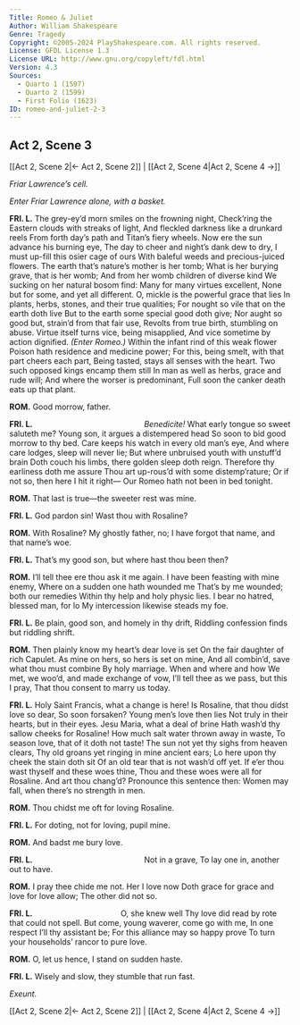 ```yaml
---
Title: Romeo & Juliet
Author: William Shakespeare
Genre: Tragedy
Copyright: ©2005-2024 PlayShakespeare.com. All rights reserved.
License: GFDL License 1.3
License URL: http://www.gnu.org/copyleft/fdl.html
Version: 4.3
Sources:
  - Quarto 1 (1597)
  - Quarto 2 (1599)
  - First Folio (1623)
ID: romeo-and-juliet-2-3
---
```


## Act 2, Scene 3
[[Act 2, Scene 2|← Act 2, Scene 2]] | [[Act 2, Scene 4|Act 2, Scene 4 →]]

*Friar Lawrence’s cell.*

*Enter Friar Lawrence alone, with a basket.*

**FRI. L.**
The grey-ey’d morn smiles on the frowning night,
Check’ring the Eastern clouds with streaks of light,
And fleckled darkness like a drunkard reels
From forth day’s path and Titan’s fiery wheels.
Now ere the sun advance his burning eye,
The day to cheer and night’s dank dew to dry,
I must up-fill this osier cage of ours
With baleful weeds and precious-juiced flowers.
The earth that’s nature’s mother is her tomb;
What is her burying grave, that is her womb;
And from her womb children of diverse kind
We sucking on her natural bosom find:
Many for many virtues excellent,
None but for some, and yet all different.
O, mickle is the powerful grace that lies
In plants, herbs, stones, and their true qualities;
For nought so vile that on the earth doth live
But to the earth some special good doth give;
Nor aught so good but, strain’d from that fair use,
Revolts from true birth, stumbling on abuse.
Virtue itself turns vice, being misapplied,
And vice sometime by action dignified.
*(Enter Romeo.)*
Within the infant rind of this weak flower
Poison hath residence and medicine power;
For this, being smelt, with that part cheers each part,
Being tasted, stays all senses with the heart.
Two such opposed kings encamp them still
In man as well as herbs, grace and rude will;
And where the worser is predominant,
Full soon the canker death eats up that plant.

**ROM.**
Good morrow, father.

**FRI. L.**
              *Benedicite!*
What early tongue so sweet saluteth me?
Young son, it argues a distempered head
So soon to bid good morrow to thy bed.
Care keeps his watch in every old man’s eye,
And where care lodges, sleep will never lie;
But where unbruised youth with unstuff’d brain
Doth couch his limbs, there golden sleep doth reign.
Therefore thy earliness doth me assure
Thou art up-rous’d with some distemp’rature;
Or if not so, then here I hit it right⁠—
Our Romeo hath not been in bed tonight.

**ROM.**
That last is true—the sweeter rest was mine.

**FRI. L.**
God pardon sin! Wast thou with Rosaline?

**ROM.**
With Rosaline? My ghostly father, no;
I have forgot that name, and that name’s woe.

**FRI. L.**
That’s my good son, but where hast thou been then?

**ROM.**
I’ll tell thee ere thou ask it me again.
I have been feasting with mine enemy,
Where on a sudden one hath wounded me
That’s by me wounded; both our remedies
Within thy help and holy physic lies.
I bear no hatred, blessed man, for lo
My intercession likewise steads my foe.

**FRI. L.**
Be plain, good son, and homely in thy drift,
Riddling confession finds but riddling shrift.

**ROM.**
Then plainly know my heart’s dear love is set
On the fair daughter of rich Capulet.
As mine on hers, so hers is set on mine,
And all combin’d, save what thou must combine
By holy marriage. When and where and how
We met, we woo’d, and made exchange of vow,
I’ll tell thee as we pass, but this I pray,
That thou consent to marry us today.

**FRI. L.**
Holy Saint Francis, what a change is here!
Is Rosaline, that thou didst love so dear,
So soon forsaken? Young men’s love then lies
Not truly in their hearts, but in their eyes.
Jesu Maria, what a deal of brine
Hath wash’d thy sallow cheeks for Rosaline!
How much salt water thrown away in waste,
To season love, that of it doth not taste!
The sun not yet thy sighs from heaven clears,
Thy old groans yet ringing in mine ancient ears;
Lo here upon thy cheek the stain doth sit
Of an old tear that is not wash’d off yet.
If e’er thou wast thyself and these woes thine,
Thou and these woes were all for Rosaline.
And art thou chang’d? Pronounce this sentence then:
Women may fall, when there’s no strength in men.

**ROM.**
Thou chidst me oft for loving Rosaline.

**FRI. L.**
For doting, not for loving, pupil mine.

**ROM.**
And badst me bury love.

**FRI. L.**
              Not in a grave,
To lay one in, another out to have.

**ROM.**
I pray thee chide me not. Her I love now
Doth grace for grace and love for love allow;
The other did not so.

**FRI. L.**
           O, she knew well
Thy love did read by rote that could not spell.
But come, young waverer, come go with me,
In one respect I’ll thy assistant be;
For this alliance may so happy prove
To turn your households’ rancor to pure love.

**ROM.**
O, let us hence, I stand on sudden haste.

**FRI. L.**
Wisely and slow, they stumble that run fast.

*Exeunt.*

[[Act 2, Scene 2|← Act 2, Scene 2]] | [[Act 2, Scene 4|Act 2, Scene 4 →]]